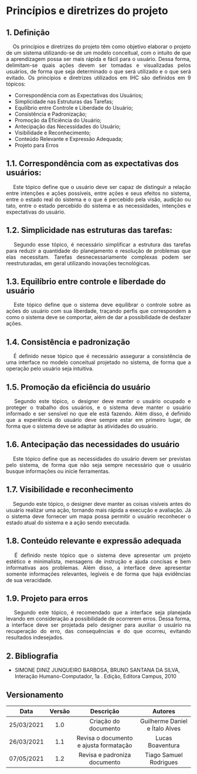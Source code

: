 # Princípios e diretrizes do projeto

## 1. Definição

<p align='justify'> &emsp; Os princípios e diretrizes do projeto têm como objetivo elaborar o projeto de um sistema utilizando-se de um modelo conceitual, com o intuito de que a aprendizagem possa ser mais rápida e fácil para o usuário. Dessa forma, delimitam-se quais ações devem ser tomadas e visualizadas pelos usuários, de forma que seja determinado o que será utilizado e o que será evitado. Os princípios e diretrizes utilizados em IHC são definidos em 9 tópicos:</p>

- Correspondência com as Expectativas dos Usuários;
- Simplicidade nas Estruturas das Tarefas;
- Equilíbrio entre Controle e Liberdade do Usuário;
- Consistência e Padronização;
- Promoção da Eficiência do Usuário;
- Antecipação das Necessidades do Usuário;
- Visibilidade e Reconhecimento;
- Conteúdo Relevante e Expressão Adequada;
- Projeto para Erros

## 1.1. Correspondência com as expectativas dos usuários:

<p align='justify'> &emsp; Este tópico define que o usuário deve ser capaz de distinguir a relação entre intenções e ações possíveis, entre ações e seus efeitos no sistema, entre o estado real do sistema e o que é percebido pela visão, audição ou tato, entre o estado percebido do sistema e as necessidades, intenções e expectativas do usuário.</p>

## 1.2. Simplicidade nas estruturas das tarefas:

<p align='justify'> &emsp; Segundo esse tópico, é necessário simplificar a estrutura das tarefas para reduzir a quantidade do planejamento e resolução de problemas que elas necessitam. Tarefas desnecessariamente complexas podem ser reestruturadas, em geral utilizando inovações tecnológicas.</p>

## 1.3. Equilíbrio entre controle e liberdade do usuário

<p align='justify'> &emsp; Este tópico define que o sistema deve equilibrar o controle sobre as ações do usuário com sua liberdade, traçando perfis que correspondem a como o sistema deve se comportar, além de dar a possibilidade de desfazer ações.</p>

## 1.4. Consistência e padronização

<p align='justify'> &emsp; É definido nesse tópico que é necessário assegurar a consistência de uma interface no modelo conceitual projetado no sistema, de forma que a operação pelo usuário seja intuitiva.</p>

## 1.5. Promoção da eficiência do usuário

<p align='justify'> &emsp; Segundo este tópico, o designer deve manter o usuário ocupado e proteger o trabalho dos usuários, e o sistema deve manter o usuário informado e ser sensível no que ele está fazendo. Além disso, é definido que a experiência do usuário deve sempre estar em primeiro lugar, de forma que o sistema deve se adaptar às atividades do usuário.</p>

## 1.6. Antecipação das necessidades do usuário

<p align='justify'> &emsp; Este tópico define que as necessidades do usuário devem ser previstas pelo sistema, de forma que não seja sempre necessário que o usuário busque informações ou inicie ferramentas.</p>

## 1.7. Visibilidade e reconhecimento

<p align='justify'> &emsp; Segundo este tópico, o designer deve manter as coisas visíveis antes do usuário realizar uma ação, tornando mais rápida a execução e avaliação. Já o sistema deve fornecer um mapa possa permitir o usuário reconhecer o estado atual do sistema e a ação sendo executada.</p>

## 1.8. Conteúdo relevante e expressão adequada

<p align='justify'> &emsp; É definido neste tópico que o sistema deve apresentar um projeto estético e minimalista, mensagens de instrução e ajuda concisas e bem informativas aos problemas. Além disso, a interface deve apresentar somente informações relevantes, legíveis e de forma que haja evidências de sua veracidade.</p>

## 1.9. Projeto para erros

<p align='justify'> &emsp; Segundo este tópico, é recomendado que a interface seja planejada levando em consideração a possibilidade de ocorrerem erros. Dessa forma, a interface deve ser projetada pelo designer para auxiliar o usuário na recuperação do erro, das consequências e do que ocorreu, evitando resultados indesejados.</p>

## 2. Bibliografia

- SIMONE DINIZ JUNQUEIRO BARBOSA, BRUNO SANTANA DA SILVA, Interação Humano-Computador, 1a . Edição, Editora Campus, 2010

## Versionamento

|    Data    | Versão |      Descrição       |            Autores             |
| :--------: | :----: | :------------------: | :----------------------------: |
| 25/03/2021 |  1.0   | Criação do documento | Guilherme Daniel e Ítalo Alves |
| 26/03/2021 |  1.1   | Revisa o documento e ajusta formatação | Lucas Boaventura |
| 07/05/2021 |  1.2   | Revisa e padroniza documento | Tiago Samuel Rodrigues |
